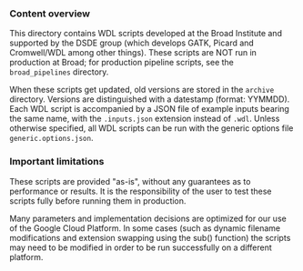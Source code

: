 ### Content overview

This directory contains WDL scripts developed at the Broad Institute and supported by the DSDE group (which develops GATK, Picard and Cromwell/WDL among other things). These scripts are NOT run in production at Broad; for production pipeline scripts, see the `broad_pipelines` directory. 

When these scripts get updated, old versions are stored in the `archive` directory. Versions are distinguished with a datestamp (format: YYMMDD). Each WDL  script is accompanied by a JSON file of example inputs bearing the same  name, with the `.inputs.json` extension instead of `.wdl`. Unless otherwise specified, all WDL scripts can be run with the generic options file `generic.options.json`. 

### Important limitations

These scripts are provided "as-is", without any guarantees as to performance 
or results. It is the responsibility of the user to test these scripts 
fully before running them in production.

Many parameters and implementation decisions are optimized for our use of 
the Google Cloud Platform. In some cases (such as dynamic filename modifications and extension swapping using the sub() function) the scripts may need to be 
modified in order to be run successfully on a different platform. 


